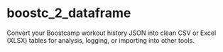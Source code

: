 # boostc_2_dataframe
Convert your Boostcamp workout history JSON into clean CSV or Excel (XLSX) tables for analysis, logging, or importing into other tools.
